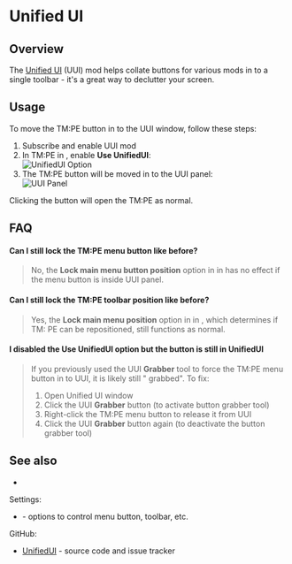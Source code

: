 # Unified UI

## Overview

The [Unified UI](https://steamcommunity.com/sharedfiles/filedetails/?id=2255219025) (UUI) mod helps collate buttons for
various mods in to a single toolbar - it's a great way to declutter your screen.

## Usage

To move the TM:PE button in to the UUI window, follow these steps:

1. Subscribe and enable UUI mod
2. In TM:PE [](General.md) in [](Settings.md), enable **Use UnifiedUI**:  
   ![UnifiedUI Option](https://user-images.githubusercontent.com/1386719/145760974-1d324674-27ec-4888-a8f0-e51d8356f766.png)
3. The TM:PE button will be moved in to the UUI panel:  
   ![UUI Panel](https://user-images.githubusercontent.com/1386719/145761227-fa7631c6-c426-42f8-a3b5-e54152e2e521.png)

Clicking the button will open the TM:PE [](Toolbar.md) as normal.

## FAQ

#### Can I still lock the TM:PE menu button like before?

> No, the **Lock main menu button position** option in [](General.md) in [](Settings.md) has no effect if
> the menu button is inside UUI panel.

#### Can I still lock the TM:PE toolbar position like before?

> Yes, the **Lock main menu position** option in [](General.md) in [](Settings.md), which determines if TM:
> PE [](Toolbar.md) can be repositioned, still functions as normal.

#### I disabled the **Use UnifiedUI** option but the button is still in UnifiedUI

> If you previously used the UUI **Grabber** tool to force the TM:PE menu button in to UUI, it is likely still "
> grabbed". To fix:
> 1. Open Unified UI window
> 2. Click the UUI **Grabber** button (to activate button grabber tool)
> 3. Right-click the TM:PE menu button to release it from UUI
> 4. Click the UUI **Grabber** button again (to deactivate the button grabber tool)

## See also

* [](Toolbar.md)

Settings:

* [](General.md) - options to control menu button, toolbar, etc.

GitHub:

* [UnifiedUI](https://github.com/kianzarrin/UnifiedUI) - source code and issue tracker